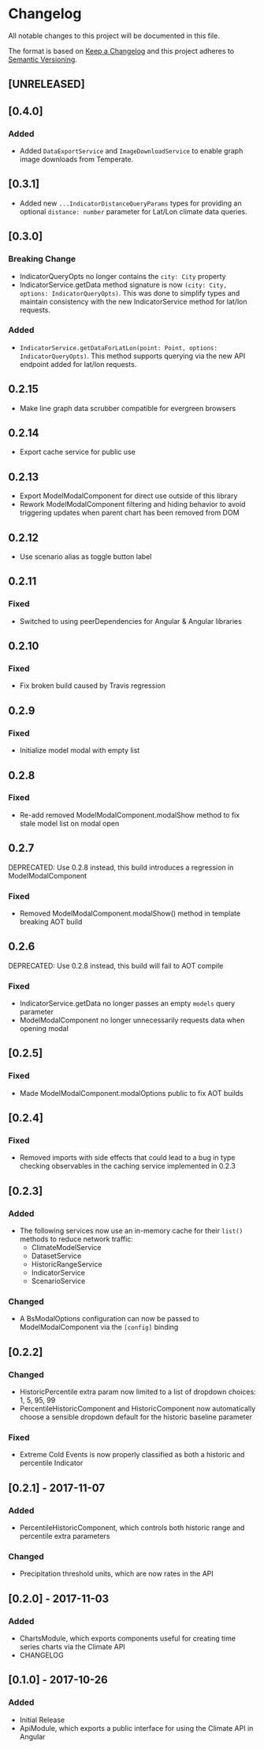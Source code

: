 # Changelog
All notable changes to this project will be documented in this file.

The format is based on [Keep a Changelog](http://keepachangelog.com/en/1.0.0/)
and this project adheres to [Semantic Versioning](http://semver.org/spec/v2.0.0.html).

## [UNRELEASED]

## [0.4.0]
### Added
- Added `DataExportService` and `ImageDownloadService` to enable graph image downloads from Temperate.

## [0.3.1]
- Added new `...IndicatorDistanceQueryParams` types for providing an optional `distance: number` parameter for Lat/Lon climate data queries.

## [0.3.0]
### Breaking Change
- IndicatorQueryOpts no longer contains the `city: City` property
- IndicatorService.getData method signature is now `(city: City, options: IndicatorQueryOpts)`. This was done to simplify types and maintain consistency with the new IndicatorService method for lat/lon requests.
### Added
- `IndicatorService.getDataForLatLon(point: Point, options: IndicatorQueryOpts)`. This method supports querying via the new API endpoint added for lat/lon requests.

## 0.2.15
- Make line graph data scrubber compatible for evergreen browsers

## 0.2.14
- Export cache service for public use

## 0.2.13
- Export ModelModalComponent for direct use outside of this library
- Rework ModelModalComponent filtering and hiding behavior to avoid triggering updates when parent chart has been removed from DOM

## 0.2.12
- Use scenario alias as toggle button label

## 0.2.11
### Fixed
- Switched to using peerDependencies for Angular & Angular libraries

## 0.2.10
### Fixed
- Fix broken build caused by Travis regression

## 0.2.9
### Fixed
- Initialize model modal with empty list

## 0.2.8
### Fixed
- Re-add removed ModelModalComponent.modalShow method to fix stale model list on modal open

## 0.2.7

DEPRECATED: Use 0.2.8 instead, this build introduces a regression in ModelModalComponent

### Fixed
- Removed ModelModalComponent.modalShow() method in template breaking AOT build

## 0.2.6

DEPRECATED: Use 0.2.8 instead, this build will fail to AOT compile

### Fixed
- IndicatorService.getData no longer passes an empty `models` query parameter
- ModelModalComponent no longer unnecessarily requests data when opening modal

## [0.2.5]
### Fixed
- Made ModelModalComponent.modalOptions public to fix AOT builds

## [0.2.4]
### Fixed
- Removed imports with side effects that could lead to a bug in type checking observables in the caching service implemented in 0.2.3

## [0.2.3]
### Added
- The following services now use an in-memory cache for their `list()` methods to reduce network traffic:
  - ClimateModelService
  - DatasetService
  - HistoricRangeService
  - IndicatorService
  - ScenarioService
### Changed
- A BsModalOptions configuration can now be passed to ModelModalComponent via the `[config]` binding

## [0.2.2]
### Changed
- HistoricPercentile extra param now limited to a list of dropdown choices: 1, 5, 95, 99
- PercentileHistoricComponent and HistoricComponent now automatically choose a sensible dropdown
  default for the historic baseline parameter
### Fixed
- Extreme Cold Events is now properly classified as both a historic and percentile Indicator

## [0.2.1] - 2017-11-07
### Added
- PercentileHistoricComponent, which controls both historic range and percentile extra parameters

### Changed
- Precipitation threshold units, which are now rates in the API

## [0.2.0] - 2017-11-03
### Added
- ChartsModule, which exports components useful for creating time series charts via the Climate API
- CHANGELOG

## [0.1.0] - 2017-10-26
### Added
- Initial Release
- ApiModule, which exports a public interface for using the Climate API in Angular

